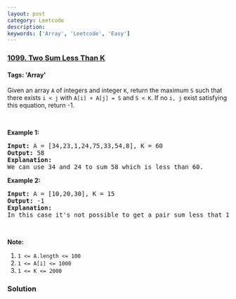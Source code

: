 ```yaml
---
layout: post
category: Leetcode
description: 
keywords: ['Array', 'Leetcode', 'Easy']
---
```

### [1099. Two Sum Less Than K](https://leetcode.com/problems/two-sum-less-than-k)

#### Tags: 'Array'

<div class="content__u3I1 question-content__JfgR"><div><p>Given an array <code>A</code> of integers and integer <code>K</code>, return the maximum <code>S</code> such that there exists <code>i &lt; j</code> with <code>A[i] + A[j] = S</code> and <code>S &lt; K</code>. If no <code>i, j</code> exist satisfying this equation, return -1.</p>
<p> </p>
<p><strong>Example 1:</strong></p>
<pre><strong>Input: </strong>A = <span id="example-input-1-1">[34,23,1,24,75,33,54,8]</span>, K = <span id="example-input-1-2">60</span>
<strong>Output: </strong><span id="example-output-1">58</span>
<strong>Explanation: </strong>
We can use 34 and 24 to sum 58 which is less than 60.
</pre>
<p><strong>Example 2:</strong></p>
<pre><strong>Input: </strong>A = <span id="example-input-2-1">[10,20,30]</span>, K = <span id="example-input-2-2">15</span>
<strong>Output: </strong><span id="example-output-2">-1</span>
<strong>Explanation: </strong>
In this case it's not possible to get a pair sum less that 15.
</pre>
<p> </p>
<p><strong>Note:</strong></p>
<ol>
<li><code>1 &lt;= A.length &lt;= 100</code></li>
<li><code>1 &lt;= A[i] &lt;= 1000</code></li>
<li><code>1 &lt;= K &lt;= 2000</code></li>
</ol>
</div></div>

### Solution
